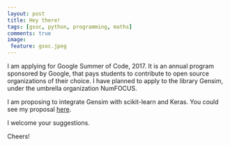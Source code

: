 ```yaml
---
layout: post
title: Hey there!
tags: [gsoc, python, programming, maths]
comments: true
image:
 feature: gsoc.jpeg
---
```


I am applying for Google Summer of Code, 2017. It is an annual program sponsored
by Google, that pays students to contribute to open source organizations of
their choice. I have planned to apply to the library Gensim, under the umbrella organization NumFOCUS.

I am proposing to integrate Gensim with scikit-learn and Keras. You could see my proposal [here](https://github.com/numfocus/gsoc/blob/master/2017/proposals/Chinmaya_Pancholi.md).

I welcome your suggestions.

Cheers!
